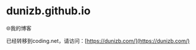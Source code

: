 # dunizb.github.io
:globe_with_meridians:我的博客

已经转移到coding.net，请访问：[https://dunizb.com/](https://dunizb.com/)
